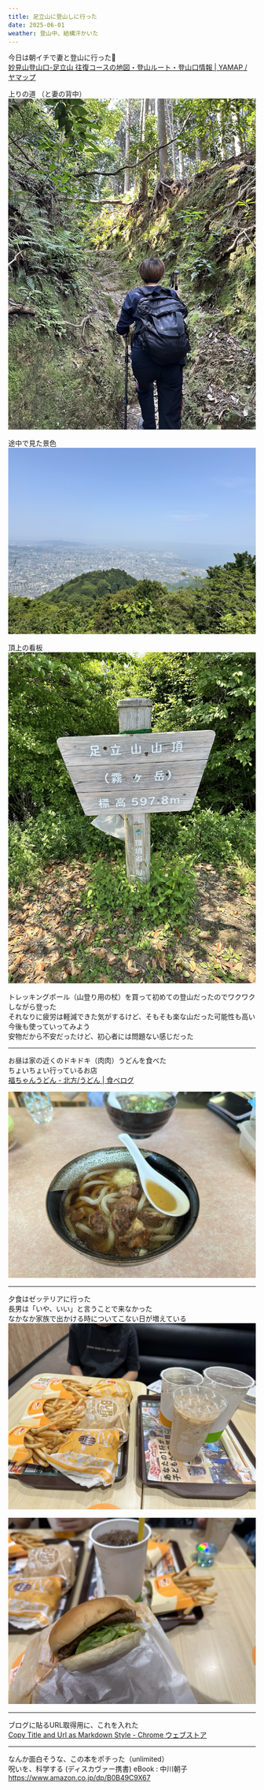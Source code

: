 ```yaml
---
title: 足立山に登山しに行った
date: 2025-06-01
weather: 登山中、結構汗かいた
---
```

今日は朝イチで妻と登山に行った🗻  
[妙見山登山口-足立山 往復コースの地図・登山ルート・登山口情報 | YAMAP / ヤマップ](https://yamap.com/model-courses/1167)

上りの道  （と妻の背中）  
![Image](../../assets/20250601090405.jpeg)

途中で見た景色  
![Image](../../assets/20250601090439.jpeg)

頂上の看板  
![Image](../../assets/20250601090455.jpeg)

トレッキングポール（山登り用の杖）を買って初めての登山だったのでワクワクしながら登った  
それなりに疲労は軽減できた気がするけど、そもそも楽な山だった可能性も高い  
今後も使っていってみよう  
安物だから不安だったけど、初心者には問題ない感じだった

---

お昼は家の近くのドキドキ（肉肉）うどんを食べた  
ちょいちょい行っているお店  
[福ちゃんうどん - 北方/うどん | 食べログ](https://tabelog.com/fukuoka/A4004/A400502/40031673/)

![Image](../../assets/20250601090328.jpeg)

---

夕食はゼッテリアに行った  
長男は「いや、いい」と言うことで来なかった  
なかなか家族で出かける時についてこない日が増えている  
![Image](../../assets/20250601090257.jpeg)

![Image](../../assets/20250601090226.jpeg)

---

ブログに貼るURL取得用に、これを入れた  
[Copy Title and Url as Markdown Style - Chrome ウェブストア](https://chromewebstore.google.com/detail/copy-title-and-url-as-mar/fpmbiocnfbjpajgeaicmnjnnokmkehil?hl=ja)

---

なんか面白そうな、この本をポチった（unlimited）  
呪いを、科学する (ディスカヴァー携書) eBook : 中川朝子  
https://www.amazon.co.jp/dp/B0B49C9X67

